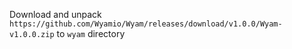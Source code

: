 Download and unpack `https://github.com/Wyamio/Wyam/releases/download/v1.0.0/Wyam-v1.0.0.zip` to `wyam` directory